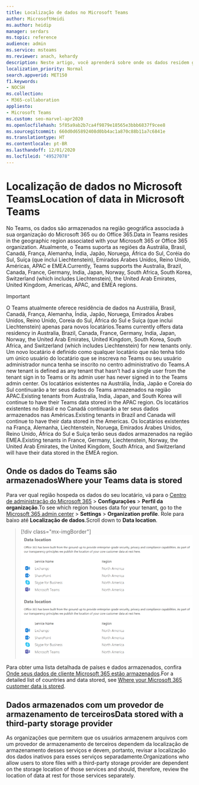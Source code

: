 ```yaml
---
title: Localização de dados no Microsoft Teams
author: MicrosoftHeidi
ms.author: heidip
manager: serdars
ms.topic: reference
audience: admin
ms.service: msteams
ms.reviewer: anach, kehardy
description: Neste artigo, você aprenderá sobre onde os dados residem geograficamente no Microsoft Teams.
localization_priority: Normal
search.appverid: MET150
f1.keywords:
- NOCSH
ms.collection:
- M365-collaboration
appliesto:
- Microsoft Teams
ms.custom: seo-marvel-apr2020
ms.openlocfilehash: 5f85a9ab2b7ca4f9879e18565e3bbb6837f9cee8
ms.sourcegitcommit: 660d0d65892408d0bb4ac1a870c88b11a7c6841e
ms.translationtype: HT
ms.contentlocale: pt-BR
ms.lasthandoff: 12/01/2020
ms.locfileid: "49527078"
---
```

# <a name="location-of-data-in-microsoft-teams"></a><span data-ttu-id="13011-103">Localização de dados no Microsoft Teams</span><span class="sxs-lookup"><span data-stu-id="13011-103">Location of data in Microsoft Teams</span></span>

<span data-ttu-id="13011-104">No Teams, os dados são armazenados na região geográfica associada à sua organização do Microsoft 365 ou do Office 365.</span><span class="sxs-lookup"><span data-stu-id="13011-104">Data in Teams resides in the geographic region associated with your Microsoft 365 or Office 365 organization.</span></span> <span data-ttu-id="13011-105">Atualmente, o Teams suporta as regiões da Austrália, Brasil, Canadá, França, Alemanha, Índia, Japão, Noruega, África do Sul, Coréia do Sul, Suíça (que inclui Liechtenstein), Emirados Árabes Unidos, Reino Unido, Américas, APAC e EMEA.</span><span class="sxs-lookup"><span data-stu-id="13011-105">Currently, Teams supports the Australia, Brazil, Canada, France, Germany, India, Japan, Norway, South Africa, South Korea, Switzerland (which includes Liechtenstein), the United Arab Emirates, United Kingdom, Americas, APAC, and EMEA regions.</span></span>

> [!IMPORTANT]
> <span data-ttu-id="13011-106">O Teams atualmente oferece residência de dados na Austrália, Brasil, Canadá, França, Alemanha, Índia, Japão, Noruega, Emirados Árabes Unidos, Reino Unido, Coreia do Sul, África do Sul e Suíça (que inclui Liechtenstein) apenas para novos locatários.</span><span class="sxs-lookup"><span data-stu-id="13011-106">Teams currently offers data residency in Australia, Brazil, Canada, France, Germany, India, Japan, Norway, the United Arab Emirates, United Kingdom, South Korea, South Africa, and Switzerland (which includes Liechtenstein) for new tenants only.</span></span>
> <span data-ttu-id="13011-107">Um novo locatário é definido como qualquer locatário que não tenha tido um único usuário do locatário que se inscreva no Teams ou seu usuário administrador nunca tenha se inscrito no centro administrativo do Teams.</span><span class="sxs-lookup"><span data-stu-id="13011-107">A new tenant is defined as any tenant that hasn’t had a single user from the tenant sign in to Teams or its admin user has never signed in to the Teams admin center.</span></span> <span data-ttu-id="13011-108">Os locatários existentes na Austrália, Índia, Japão e Coreia do Sul continuarão a ter seus dados do Teams armazenados na região APAC.</span><span class="sxs-lookup"><span data-stu-id="13011-108">Existing tenants from Australia, India, Japan, and South Korea will continue to have their Teams data stored in the APAC region.</span></span> <span data-ttu-id="13011-109">Os locatários existentes no Brasil e no Canadá continuarão a ter seus dados armazenados nas Américas.</span><span class="sxs-lookup"><span data-stu-id="13011-109">Existing tenants in Brazil and Canada will continue to have their data stored in the Americas.</span></span> <span data-ttu-id="13011-110">Os locatários existentes na França, Alemanha, Liechtenstein, Noruega, Emirados Árabes Unidos, Reino Unido, África do Sul e Suíça terão seus dados armazenados na região EMEA.</span><span class="sxs-lookup"><span data-stu-id="13011-110">Existing tenants in France, Germany, Liechtenstein, Norway, the United Arab Emirates, the United Kingdom, South Africa, and Switzerland will have their data stored in the EMEA region.</span></span>

## <a name="where-your-teams-data-is-stored"></a><span data-ttu-id="13011-111">Onde os dados do Teams são armazenados</span><span class="sxs-lookup"><span data-stu-id="13011-111">Where your Teams data is stored</span></span>

<span data-ttu-id="13011-112">Para ver qual região hospeda os dados do seu locatário, vá para o [Centro de administração do Microsoft 365](https://portal.office.com/adminportal/home) > **Configurações** > **Perfil da organização**.</span><span class="sxs-lookup"><span data-stu-id="13011-112">To see which region houses data for your tenant, go to the [Microsoft 365 admin center](https://portal.office.com/adminportal/home) > **Settings** > **Organization profile**.</span></span> <span data-ttu-id="13011-113">Role para baixo até **Localização de dados**.</span><span class="sxs-lookup"><span data-stu-id="13011-113">Scroll down to **Data location**.</span></span>

> [!div class="mx-imgBorder"]
> <span data-ttu-id="13011-114">![Captura de tela da tabela de localização de dados, incluindo Teams no centro de administração](media/Overview_of_security_and_compliance_in_Microsoft_Teams_image5.png)</span><span class="sxs-lookup"><span data-stu-id="13011-114">![Screenshot of data location table including Teams in the admin center](media/Overview_of_security_and_compliance_in_Microsoft_Teams_image5.png)</span></span>

<span data-ttu-id="13011-115">Para obter uma lista detalhada de países e dados armazenados, confira [Onde seus dados de cliente Microsoft 365 estão armazenados](https://docs.microsoft.com/microsoft-365/enterprise/o365-data-locations?view=o365-worldwide).</span><span class="sxs-lookup"><span data-stu-id="13011-115">For a detailed list of countries and data stored, see [Where your Microsoft 365 customer data is stored](https://docs.microsoft.com/microsoft-365/enterprise/o365-data-locations?view=o365-worldwide).</span></span>

## <a name="data-stored-with-a-third-party-storage-provider"></a><span data-ttu-id="13011-116">Dados armazenados com um provedor de armazenamento de terceiros</span><span class="sxs-lookup"><span data-stu-id="13011-116">Data stored with a third-party storage provider</span></span>

<span data-ttu-id="13011-117">As organizações que permitem que os usuários armazenem arquivos com um provedor de armazenamento de terceiros dependem da localização de armazenamento desses serviços e devem, portanto, revisar a localização dos dados inativos para esses serviços separadamente.</span><span class="sxs-lookup"><span data-stu-id="13011-117">Organizations who allow users to store files with a third-party storage provider are dependent on the storage location of those services and should, therefore, review the location of data at rest for those services separately.</span></span>
